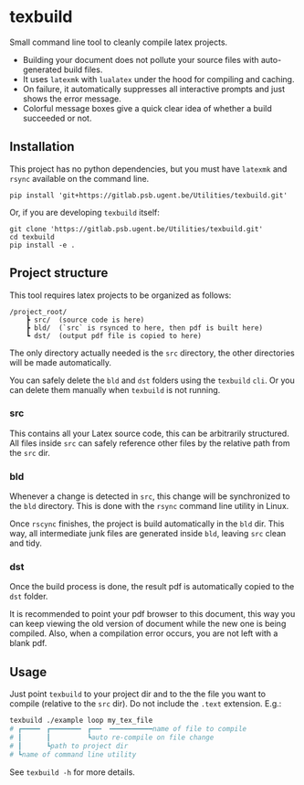 # texbuild

Small command line tool to cleanly compile latex projects.

- Building your document does not pollute your source files
  with auto-generated build files.
- It uses `latexmk` with `lualatex` under the hood for compiling and caching.
- On failure, it automatically suppresses all interactive prompts
  and just shows the error message.
- Colorful message boxes give a quick clear idea
  of whether a build succeeded or not.
 
## Installation

This project has no python dependencies,
but you must have `latexmk` and `rsync` available on the command line.

```
pip install 'git+https://gitlab.psb.ugent.be/Utilities/texbuild.git'
```

Or, if you are developing `texbuild` itself:

```
git clone 'https://gitlab.psb.ugent.be/Utilities/texbuild.git'
cd texbuild
pip install -e .
```

## Project structure

This tool requires latex projects to be organized as follows:

```
/project_root/
    ┣ src/  (source code is here)
    ┣ bld/  (`src` is rsynced to here, then pdf is built here)
    ┗ dst/  (output pdf file is copied to here)
```

The only directory actually needed is the `src` directory,
the other directories will be made automatically.

You can safely delete the `bld` and `dst` folders using
the `texbuild` `cli`.
Or you can delete them manually when `texbuild` is not running.

### src

This contains all your Latex source code, this can be arbitrarily structured.
All files inside `src` can safely reference other files by the relative path
from the `src` dir.


### bld

Whenever a change is detected in `src`,
this change will be synchronized to the `bld` directory.
This is done with the `rsync` command line utility in Linux.

Once `rscync` finishes, the project is build automatically in the `bld` dir.
This way, all intermediate junk files are generated inside `bld`,
leaving `src` clean and tidy.


### dst

Once the build process is done, the result pdf is automatically copied to the
`dst` folder.

It is recommended to point your pdf browser to this document,
this way you can keep viewing the old version of document
while the new one is being compiled.
Also, when a compilation error occurs, you are not left with a blank pdf.


## Usage

Just point `texbuild` to your project dir
and to the the file you want to compile (relative to the `src` dir).
Do not include the `.text` extension. E.g.:

```bash
texbuild ./example loop my_tex_file
# ┏━━━━╸ ┏━━━━━━━╸ ┏━━╸ ╺━━━━━━━━━━name of file to compile
# ┃      ┃         ┗auto re-compile on file change
# ┃      ┗path to project dir
# ┗name of command line utility
```

See `texbuild -h` for more details.

